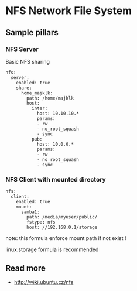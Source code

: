 
# NFS Network File System

## Sample pillars

### NFS Server

Basic NFS sharing

    nfs:
      server:
        enabled: true
        share:
          home_majklk:
            path: /home/majklk
            host: 
              inter:
                host: 10.10.10.*
                params:
                - rw
                - no_root_squash
                - sync
              pub:
                host: 10.0.0.*
                params:
                - rw
                - no_root_squash
                - sync

### NFS Client with mounted directory

    nfs:
      client:
        enabled: true
        mount:
          samba1:
            path: /media/myuser/public/
            fstype: nfs
            host: //192.168.0.1/storage

note: this formula enforce mount path if not exist !

linux.storage formula is recommended

## Read more

* http://wiki.ubuntu.cz/nfs
